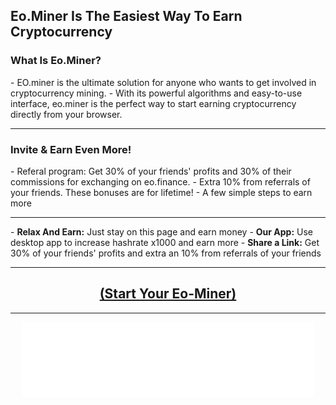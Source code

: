 <h2>Eo.Miner Is The Easiest Way To Earn Cryptocurrency</h2>
<h3>What Is Eo.Miner?</h3>
- EO.miner is the ultimate solution for anyone who wants to get involved in cryptocurrency mining. 
- With its powerful algorithms and easy-to-use interface, eo.miner is the perfect way to start earning cryptocurrency directly from your browser.
<hr>
<h3>Invite & Earn Even More!</h3>
- Referal program: Get 30% of your friends' profits and 30% of their commissions for exchanging on eo.finance. 
- Extra 10% from referrals of your friends. These bonuses are for lifetime!
- A few simple steps to earn more
<hr>
- <b>Relax And Earn:</b> Just stay on this page and earn money
- <b>Our App:</b> Use desktop app to increase hashrate x1000 and earn more
- <b>Share a Link:</b> Get 30% of your friends' profits and extra an 10% from referrals of your friends
<hr>
<h2><center><b><a href="https://miner.eo.finance/?r_id=472979866" target="_blank">(Start Your Eo-Miner)</a></b></center></h2>
<hr>
<center><iframe data-aa='2239407' src='//ad.a-ads.com/2239407?size=468x60' style='width:468px; height:60px; border:0px; padding:0; overflow:hidden; background-color: transparent;'></iframe><iframe data-aa='2239407' src='//ad.a-ads.com/2239407?size=468x60' style='width:468px; height:60px; border:0px; padding:0; overflow:hidden; background-color: transparent;'></iframe></center>
